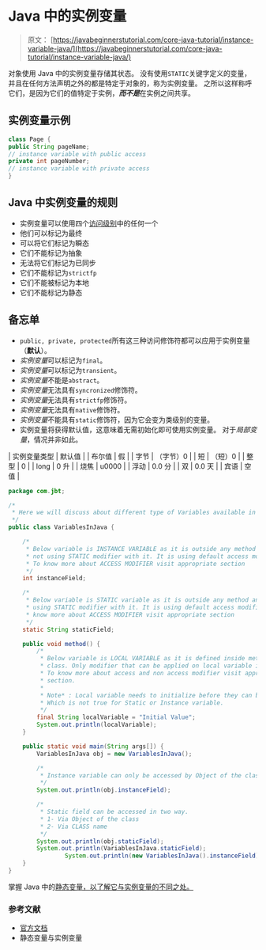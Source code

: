 # Java 中的实例变量

> 原文： [https://javabeginnerstutorial.com/core-java-tutorial/instance-variable-java/](https://javabeginnerstutorial.com/core-java-tutorial/instance-variable-java/)

对象使用 Java 中的实例变量存储其状态。 没有使用`STATIC`关键字定义的变量，并且在任何方法声明之外的都是特定于对象的，称为实例变量。 之所以这样称呼它们，是因为它们的值特定于实例，***而不是***在实例之间共享。

## 实例变量示例

```java
class Page {
public String pageName;
// instance variable with public access
private int pageNumber;
// instance variable with private access
}
```

## Java 中实例变量的规则

*   实例变量可以使用四个[访问级别](https://javabeginnerstutorial.com/core-java-tutorial/access-modifier-in-java/)中的任何一个
*   他们可以标记为最终
*   可以将它们标记为瞬态
*   它们不能标记为抽象
*   无法将它们标记为已同步
*   它们不能标记为`strictfp`
*   它们不能被标记为本地
*   它们不能标记为静态

## 备忘单

*   `public, private, protected`所有这三种访问修饰符都可以应用于实例变量（**默认**）。
*   *实例变量*可以标记为`final`。
*   *实例变量*可以标记为`transient`。
*   *实例变量*不能是`abstract`。
*   *实例变量*无法具有`syncronized`修饰符。
*   *实例变量*无法具有`strictfp`修饰符。
*   *实例变量*无法具有`native`修饰符。
*   *实例变量*不能具有`static`修饰符，因为它会变为类级别的变量。
*   实例变量将获得默认值，这意味着无需初始化即可使用实例变量。 对于*局部变量*，情况并非如此。

| 实例变量类型 | 默认值 |
| 布尔值 | 假 |
| 字节 | （字节）0 |
| 短 | （短）0 |
| 整型 | 0 |
| long | 0 升 |
| 烧焦 | u0000 |
| 浮动 | 0.0 分 |
| 双 | 0.0 天 |
| 宾语 | 空值 |

```java
package com.jbt;

/*
 * Here we will discuss about different type of Variables available in Java
 */
public class VariablesInJava {

	/*
	 * Below variable is INSTANCE VARIABLE as it is outside any method and it is
	 * not using STATIC modifier with it. It is using default access modifier.
	 * To know more about ACCESS MODIFIER visit appropriate section
	 */
	int instanceField;

	/*
	 * Below variable is STATIC variable as it is outside any method and it is
	 * using STATIC modifier with it. It is using default access modifier. To
	 * know more about ACCESS MODIFIER visit appropriate section
	 */
	static String staticField;

	public void method() {
		/*
		 * Below variable is LOCAL VARIABLE as it is defined inside method in
		 * class. Only modifier that can be applied on local variable is FINAL.
		 * To know more about access and non access modifier visit appropriate
		 * section.
		 *
		 * Note* : Local variable needs to initialize before they can be used.
		 * Which is not true for Static or Instance variable.
		 */
		final String localVariable = "Initial Value";
		System.out.println(localVariable);
	}

	public static void main(String args[]) {
		VariablesInJava obj = new VariablesInJava();

		/*
		 * Instance variable can only be accessed by Object of the class only as below.
		 */
		System.out.println(obj.instanceField);

		/*
		 * Static field can be accessed in two way.
		 * 1- Via Object of the class
		 * 2- Via CLASS name
		 */
		System.out.println(obj.staticField);
		System.out.println(VariablesInJava.staticField);
                System.out.println(new VariablesInJava().instanceField);
	}
}
```

掌握 Java 中的[静态变量，以了解它与实例变量的不同之处。](https://javabeginnerstutorial.com/core-java-tutorial/java-static-keyword/)

### 参考文献

*   [官方文档](https://docs.oracle.com/javase/tutorial/java/javaOO/classvars.html)
*   静态变量与实例变量

